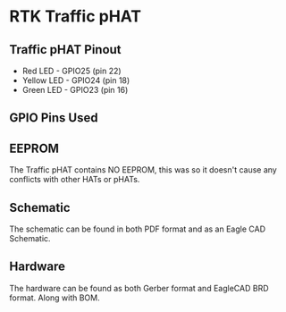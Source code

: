 # RTK Traffic pHAT

## Traffic pHAT Pinout

- Red LED - GPIO25 (pin 22)
- Yellow LED - GPIO24 (pin 18)
- Green LED - GPIO23 (pin 16)

## GPIO Pins Used

## EEPROM
The Traffic pHAT contains NO EEPROM, this was so it doesn't cause any conflicts with other HATs or pHATs.

## Schematic
The schematic can be found in both PDF format and as an Eagle CAD Schematic.

## Hardware
The hardware can be found as both Gerber format and EagleCAD BRD format. Along with BOM.
